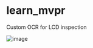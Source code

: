 # learn_mvpr

Custom OCR for LCD inspection

![image](https://github.com/gide03/learn_mvpr/assets/99353156/a993b060-251f-4f58-9703-47423bcaef07)
